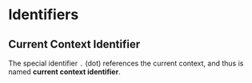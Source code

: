 # Identifiers

## Current Context Identifier

The special identifier `.` (dot) references the current context, and thus is named **current context identifier**.